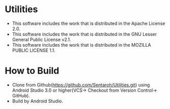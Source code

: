 # Utilities

- This software includes the work that is distributed in the Apache License 2.0.
- This software includes the work that is distributed in the GNU Lesser General Public License v2.1.
- This software includes the work that is distributed in the MOZILLA PUBLIC LICENSE 1.1.

# How to Build

- Clone from Github(https://github.com/Sentaroh/Utilities.git) using Android Studio 3.0 or higher(VCS-> Checkout from Version Control-> GitHub).
- Build by Android Studio.